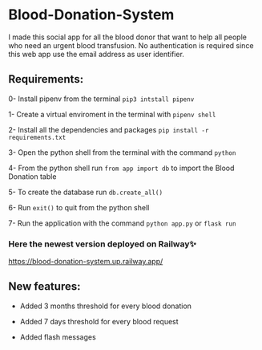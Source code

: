# Blood-Donation-System

I made this social app for all the blood donor that want to help all people who need an urgent blood transfusion. No authentication is required since this web app use the email address as user identifier.

## Requirements:

0- Install pipenv from the terminal `pip3 intstall pipenv`

1- Create a virtual enviroment in the terminal with `pipenv shell`

2- Install all the dependencies and packages `pip install -r requirements.txt`

3- Open the python shell from the terminal with the command `python`

4- From the python shell run `from app import db` to import the Blood Donation table

5- To create the database run `db.create_all()`

6- Run `exit()` to quit from the python shell

7- Run the application with the command `python app.py` or `flask run`

### Here the newest version deployed on Railway✨

https://blood-donation-system.up.railway.app/

## New features:

- Added 3 months threshold for every blood donation

- Added 7 days threshold for every blood request

- Added flash messages





